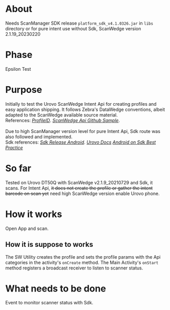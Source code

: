 # About
Needs ScanManager SDK release `platform_sdk_v4.1.0326.jar` in `libs` directory or for pure intent use without Sdk, ScanWedge version 2.1.19_20230220

# Phase
Epsilon Test

# Purpose
Initially to test the Urovo ScanWedge Intent Api for creating profiles and easy application shipping.  It follows Zebra's DataWedge conventions, albeit adapted to the ScanWedge available source material.<br>
References:  *[ProfileID](https://en.urovo.com/developer/android/device/scanner/configuration/PropertyID.html#USPS_4STATE_ENABLE)*.
*[ScanWedge Api Github Sample](https://github.com/urovosamples/ScanWedgeAPIsSample/blob/main/src/main/java/com/ubx/scanwedge/intentapi/MainActivity.java)*.
<br><br>
Due to high ScanManager version level for pure Intent Api, Sdk route was also followed and implemented.<br>
Sdk references: *[Sdk Release Android](https://github.com/urovosamples/SDK_ReleaseforAndroid/tree/master/Samples/ScanManager)*.
*[Urovo Docs](https://www.urovo.com/developer/android/device/ScanManager.html)*
*[Android on Sdk Best Practice](https://developer.android.com/guide/practices/sdk-best-practices)*

# So far
Tested on Urovo DT50Q with ScanWedge v2.1.9_20210729 and Sdk, it scans.  For Intent Api, ~~it does not create the profile or gather the intent barcode on scan yet~~ need high ScanWedge version enable Urovo phone.

# How it works
Open App and scan.

## How it is suppose to works
The SW Utility creates the profile and sets the profile params with the Api categories in the activity's `onCreate` method.  The Main Activity's `onStart` method registers a broadcast receiver to listen to scanner status.

# What needs to be done
Event to monitor scanner status with Sdk.
